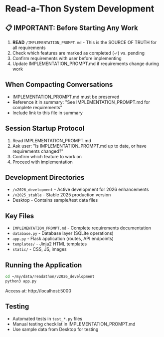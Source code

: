 # Read-a-Thon System Development

## 📋 IMPORTANT: Before Starting Any Work
1. **READ** `/IMPLEMENTATION_PROMPT.md` - This is the SOURCE OF TRUTH for all requirements
2. Check which features are marked as completed (✓) vs. pending
3. Confirm requirements with user before implementing
4. Update IMPLEMENTATION_PROMPT.md if requirements change during work

## When Compacting Conversations
- IMPLEMENTATION_PROMPT.md must be preserved
- Reference it in summary: "See IMPLEMENTATION_PROMPT.md for complete requirements"
- Include link to this file in summary

## Session Startup Protocol
1. Read IMPLEMENTATION_PROMPT.md
2. Ask user: "Is IMPLEMENTATION_PROMPT.md up to date, or have requirements changed?"
3. Confirm which feature to work on
4. Proceed with implementation

## Development Directories
- `/v2026_development` - Active development for 2026 enhancements
- `/v2025_stable` - Stable 2025 production version
- Desktop - Contains sample/test data files

## Key Files
- `IMPLEMENTATION_PROMPT.md` - Complete requirements documentation
- `database.py` - Database layer (SQLite operations)
- `app.py` - Flask application (routes, API endpoints)
- `templates/` - Jinja2 HTML templates
- `static/` - CSS, JS, images

## Running the Application
```bash
cd ~/my/data/readathon/v2026_development
python3 app.py
```
Access at: http://localhost:5000

## Testing
- Automated tests in `test_*.py` files
- Manual testing checklist in IMPLEMENTATION_PROMPT.md
- Use sample data from Desktop for testing
